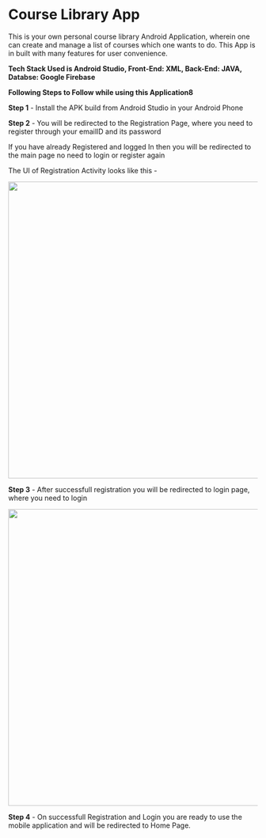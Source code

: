 # Course Library App

This is your own personal course library Android Application, wherein one can create and manage a list of courses which one wants to do. This App is in built with many features for user convenience. 

**Tech Stack Used is Android Studio, Front-End: XML, Back-End: JAVA, Databse: Google Firebase** 

**Following Steps to Follow while using this Application8**

**Step 1** - Install the APK build from Android Studio in your Android Phone

**Step 2** - You will be redirected to the Registration Page, where you need to register through your emailID and its password

If you have already Registered and logged In then you will be redirected to the main page no need to login or register again

The UI of Registration Activity looks like this -


<img src="https://user-images.githubusercontent.com/60709835/132094113-b507fd9a-be28-474a-a57c-e2c2b15e1dc4.jpeg" widht="350" height="600"/>

**Step 3** - After successfull registration you will be redirected to login page, where you need to login

<img src="https://user-images.githubusercontent.com/60709835/132094299-a8d849fc-849d-4d40-b5b5-490e3085cb77.jpeg" widht="350" height="600"/>

**Step 4** - On successfull Registration and Login you are ready to use the mobile application and will be redirected to Home Page. 

